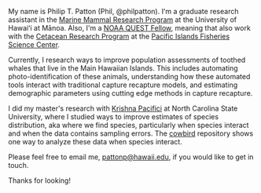 My name is Philip T. Patton (Phil, @philpatton). Iʻm a graduate research assistant in the [Marine Mammal Research Program](https://www.mmrphawaii.org/) at the University of Hawaiʻi at Mānoa. Also, I'm a [NOAA QUEST Fellow](https://www.fisheries.noaa.gov/content/quantitative-ecology-and-socioeconomics-training-quest-program), meaning that also work with the [Cetacean Research Program](https://www.fisheries.noaa.gov/pacific-islands/about-us/whale-and-dolphin-surveys-pacific-islands) at the [Pacific Islands Fisheries Science Center](https://www.fisheries.noaa.gov/about/pacific-islands-fisheries-science-center). 

Currently, I research ways to improve population assessments of toothed whales that live in the Main Hawaiian Islands. This includes automating photo-identification of these animals, understanding how these automated tools interact with traditional capture recapture models, and estimating demographic parameters using cutting edge methods in capture recapture.

I did my master's research with [Krishna Pacifici](https://cnr.ncsu.edu/directory/krishna-pacifici/) at North Carolina State University, where I studied ways to improve estimates of species distribution, aka where we find species, particularly when species interact and when the data contains sampling errors. The [cowbird](https://github.com/philpatton/cowbird) repository shows one way to analyze these data when species interact. 

Please feel free to email me, pattonp@hawaii.edu, if you would like to get in touch.

Thanks for looking! 

<!---
philpatton/philpatton is a ✨ special ✨ repository because its `README.md` (this file) appears on your GitHub profile.
You can click the Preview link to take a look at your changes.
--->
